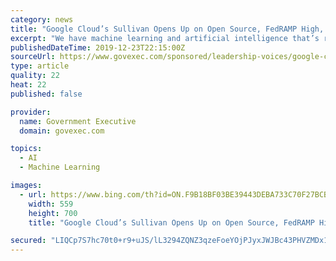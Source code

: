 ```yaml
---
category: news
title: "Google Cloud’s Sullivan Opens Up on Open Source, FedRAMP High, and Security"
excerpt: "We have machine learning and artificial intelligence that’s really generations ahead. And with tools like AutoML and BigQuery, government organizations with varying mission sizes and objectives can more easily incorporate intelligence and analytics into the work they’re doing.” Google recently teamed up with researchers from NASA-FDL to ..."
publishedDateTime: 2019-12-23T22:15:00Z
sourceUrl: https://www.govexec.com/sponsored/leadership-voices/google-cloud/google-cloud-sullivan-open-source-fedramp-high-security/
type: article
quality: 22
heat: 22
published: false

provider:
  name: Government Executive
  domain: govexec.com

topics:
  - AI
  - Machine Learning

images:
  - url: https://www.bing.com/th?id=ON.F9B18BF03BE39443DEBA733C70F27BCB
    width: 559
    height: 700
    title: "Google Cloud’s Sullivan Opens Up on Open Source, FedRAMP High, and Security"

secured: "LIQCp7S7hc70t0+r9+uJS/lL3294ZQNZ3qzeFoeYOjPJyxJWJBc43PHVZMDx17wJK6Adn70nUkcN9diBUQluHUF2vthjD0q5bORtygojEAX1Wi2FzRJTL55QO3aql0TDvoVWPjNotzc7byyOLVuOpI+fIuEkwV171RYpaJO44zx6TLXkqwoMzSYSz/1UtLlM9G+2zQtZ9OxD3Edxui25TBfSZycnIIyo5KzNR7wEtcf3YzZqHLKfNmFRaPwKizVQYSafCqnUvrHYQqT/od7HcA==;AKqK45qsv0UXr7m9hwlPBg=="
---
```



